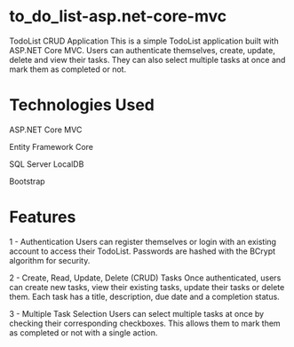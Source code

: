 # to_do_list-asp.net-core-mvc

TodoList CRUD Application
This is a simple TodoList application built with ASP.NET Core MVC. Users can authenticate themselves, create, update, delete and view their tasks. They can also select multiple tasks at once and mark them as completed or not.

# Technologies Used
ASP.NET Core MVC 

Entity Framework Core 

SQL Server LocalDB

Bootstrap 

# Features
1 - Authentication
Users can register themselves or login with an existing account to access their TodoList. Passwords are hashed with the BCrypt algorithm for security.

2 - Create, Read, Update, Delete (CRUD) Tasks
Once authenticated, users can create new tasks, view their existing tasks, update their tasks or delete them. Each task has a title, description, due date and a completion status.

3 - Multiple Task Selection
Users can select multiple tasks at once by checking their corresponding checkboxes. This allows them to mark them as completed or not with a single action.
